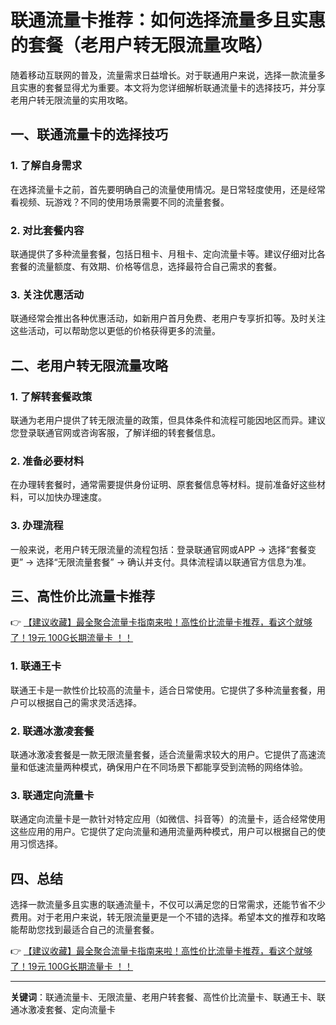 # 联通流量卡推荐：如何选择流量多且实惠的套餐（老用户转无限流量攻略）

随着移动互联网的普及，流量需求日益增长。对于联通用户来说，选择一款流量多且实惠的套餐显得尤为重要。本文将为您详细解析联通流量卡的选择技巧，并分享老用户转无限流量的实用攻略。

## 一、联通流量卡的选择技巧

### 1. 了解自身需求
在选择流量卡之前，首先要明确自己的流量使用情况。是日常轻度使用，还是经常看视频、玩游戏？不同的使用场景需要不同的流量套餐。

### 2. 对比套餐内容
联通提供了多种流量套餐，包括日租卡、月租卡、定向流量卡等。建议仔细对比各套餐的流量额度、有效期、价格等信息，选择最符合自己需求的套餐。

### 3. 关注优惠活动
联通经常会推出各种优惠活动，如新用户首月免费、老用户专享折扣等。及时关注这些活动，可以帮助您以更低的价格获得更多的流量。

## 二、老用户转无限流量攻略

### 1. 了解转套餐政策
联通为老用户提供了转无限流量的政策，但具体条件和流程可能因地区而异。建议您登录联通官网或咨询客服，了解详细的转套餐信息。

### 2. 准备必要材料
在办理转套餐时，通常需要提供身份证明、原套餐信息等材料。提前准备好这些材料，可以加快办理速度。

### 3. 办理流程
一般来说，老用户转无限流量的流程包括：登录联通官网或APP -> 选择“套餐变更” -> 选择“无限流量套餐” -> 确认并支付。具体流程请以联通官方信息为准。

## 三、高性价比流量卡推荐

👉 [【建议收藏】最全聚合流量卡指南来啦！高性价比流量卡推荐，看这个就够了！19元 100G长期流量卡 ！！](https://bit.ly/Liuliangka)

### 1. 联通王卡
联通王卡是一款性价比较高的流量卡，适合日常使用。它提供了多种流量套餐，用户可以根据自己的需求灵活选择。

### 2. 联通冰激凌套餐
联通冰激凌套餐是一款无限流量套餐，适合流量需求较大的用户。它提供了高速流量和低速流量两种模式，确保用户在不同场景下都能享受到流畅的网络体验。

### 3. 联通定向流量卡
联通定向流量卡是一款针对特定应用（如微信、抖音等）的流量卡，适合经常使用这些应用的用户。它提供了定向流量和通用流量两种模式，用户可以根据自己的使用习惯选择。

## 四、总结

选择一款流量多且实惠的联通流量卡，不仅可以满足您的日常需求，还能节省不少费用。对于老用户来说，转无限流量更是一个不错的选择。希望本文的推荐和攻略能帮助您找到最适合自己的流量套餐。

👉 [【建议收藏】最全聚合流量卡指南来啦！高性价比流量卡推荐，看这个就够了！19元 100G长期流量卡 ！！](https://bit.ly/Liuliangka)

---

**关键词**：联通流量卡、无限流量、老用户转套餐、高性价比流量卡、联通王卡、联通冰激凌套餐、定向流量卡